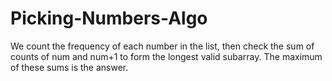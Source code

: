 # Picking-Numbers-Algo
We count the frequency of each number in the list, then check the sum of counts of num and num+1 to form the longest valid subarray.
The maximum of these sums is the answer.
